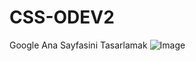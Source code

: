 # CSS-ODEV2
Google Ana Sayfasini Tasarlamak
![Image](https://github.com/user-attachments/assets/48a557d9-fa17-469d-ae09-39b0faa25bfc)
